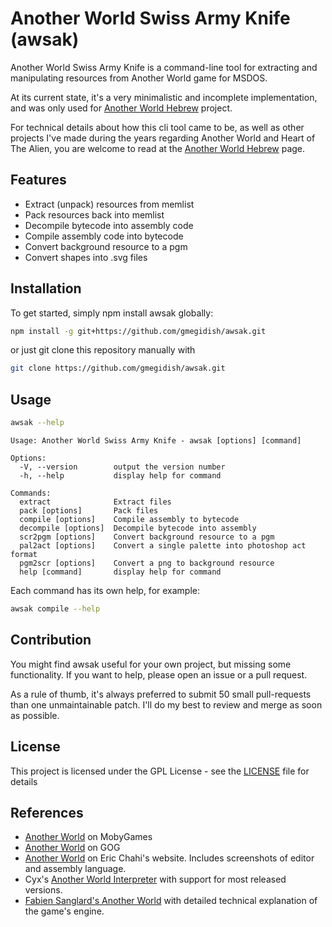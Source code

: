# Another World Swiss Army Knife (awsak)

Another World Swiss Army Knife is a command-line tool for extracting and manipulating resources from Another World game for MSDOS.

At its current state, it's a very minimalistic and incomplete implementation, and was only used for [Another World Hebrew](https://github.com/gmegidish/another-world-hebrew) project.

For technical details about how this cli tool came to be, as well as other projects I've made during the years regarding Another World and Heart of The Alien, you are welcome to read at the [Another World Hebrew](https://github.com/gmegidish/another-world-hebrew) page. 

## Features

- Extract (unpack) resources from memlist
- Pack resources back into memlist
- Decompile bytecode into assembly code
- Compile assembly code into bytecode
- Convert background resource to a pgm
- Convert shapes into .svg files

## Installation

To get started, simply npm install awsak globally:

```bash
npm install -g git+https://github.com/gmegidish/awsak.git
```

or just git clone this repository manually with
```bash
git clone https://github.com/gmegidish/awsak.git
```

## Usage

```bash
awsak --help
```

```text
Usage: Another World Swiss Army Knife - awsak [options] [command]

Options:
  -V, --version        output the version number
  -h, --help           display help for command

Commands:
  extract              Extract files
  pack [options]       Pack files
  compile [options]    Compile assembly to bytecode
  decompile [options]  Decompile bytecode into assembly
  scr2pgm [options]    Convert background resource to a pgm
  pal2act [options]    Convert a single palette into photoshop act format
  pgm2scr [options]    Convert a png to background resource
  help [command]       display help for command
```

Each command has its own help, for example:
```bash
awsak compile --help
```

## Contribution

You might find awsak useful for your own project, but missing some functionality. If you want to help, please open an issue or a pull request. 

As a rule of thumb, it's always preferred to submit 50 small pull-requests than one unmaintainable patch. I'll do my best to review and merge as soon as possible.

## License

This project is licensed under the GPL License - see the [LICENSE](LICENSE) file for details

## References

* [Another World](https://www.mobygames.com/game/another-world) on MobyGames
* [Another World](https://www.gog.com/game/another_world) on GOG
* [Another World](https://anotherworld.fr/another_world.htm) on Eric Chahi's website. Includes screenshots of editor and assembly language.
* Cyx's [Another World Interpreter](https://github.com/cyxx/rawgl) with support for most released versions.
* [Fabien Sanglard's Another World](https://fabiensanglard.net/another_world_polygons/index.html) with detailed technical explanation of the game's engine.

